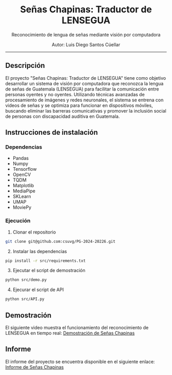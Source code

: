 <h1 align="center">
Señas Chapinas: Traductor de LENSEGUA
</h1>

<p align="center">Reconocimiento de lengua de señas mediante visión por computadora</p>
<p align="center">Autor: Luis Diego Santos Cúellar</p>

<hr />

## Descripción
El proyecto "Señas Chapinas: Traductor de LENSEGUA" tiene como objetivo desarrollar un sistema de visión por computadora que reconozca la lengua de señas de Guatemala (LENSEGUA) para facilitar la comunicación entre personas oyentes y no oyentes. Utilizando técnicas avanzadas de procesamiento de imágenes y redes neuronales, el sistema se entrena con videos de señas y se optimiza para funcionar en dispositivos móviles, buscando eliminar las barreras comunicativas y promover la inclusión social de personas con discapacidad auditiva en Guatemala.

## Instrucciones de instalación

### Dependencias
- Pandas
- Numpy
- Tensorflow
- OpenCV
- TQDM
- Matplotlib
- MediaPipe
- SKLearn
- UMAP
- MoviePy

### Ejecución

1. Clonar el repositorio
```bash
git clone git@github.com:csuvg/PG-2024-20226.git
```

2. Instalar las dependencias
```bash
pip install -r src/requirements.txt
```

3. Ejecutar el script de demostración
```bash
python src/demo.py
```

4. Ejecurar el script de API
```bash
python src/API.py
```

## Demostración
El siguiente video muestra el funcionamiento del reconocimiento de LENSEGUA en tiempo real:
[Demostración de Señas Chapinas](demo/demo.mp4)

## Informe 
El informe del proyecto se encuentra disponible en el siguiente enlace:
[Informe de Señas Chapinas](docs/informe.pdf)